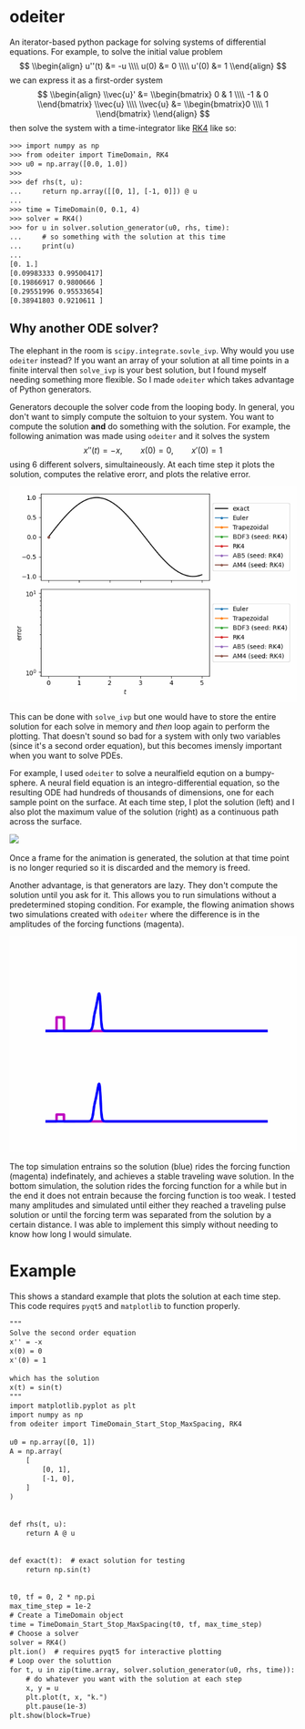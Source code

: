 # odeiter

An iterator-based  python package for solving systems of differential equations.
For example, to solve the initial value problem
$$
\\begin{align}
	u''(t) &= -u \\\\
	u(0) &= 0 \\\\
	u'(0) &= 1
\\end{align}
$$
we can express it as a first-order system
$$
\\begin{align}
	\\vec{u}' &= \\begin{bmatrix} 0 & 1 \\\\ -1 & 0 \\end{bmatrix} \\vec{u} \\\\
	\\vec{u} &= \\begin{bmatrix}0 \\\\ 1 \\end{bmatrix}
\\end{align}
$$
then solve the system with a time-integrator like [RK4](https://en.wikipedia.org/wiki/Runge%E2%80%93Kutta_methods) like so:
```
>>> import numpy as np
>>> from odeiter import TimeDomain, RK4
>>> u0 = np.array([0.0, 1.0])
>>>
>>> def rhs(t, u):
...     return np.array([[0, 1], [-1, 0]]) @ u
...
>>> time = TimeDomain(0, 0.1, 4)
>>> solver = RK4()
>>> for u in solver.solution_generator(u0, rhs, time):
...     # so something with the solution at this time
...     print(u)
...
[0. 1.]
[0.09983333 0.99500417]
[0.19866917 0.9800666 ]
[0.29551996 0.95533654]
[0.38941803 0.9210611 ]
```

## Why another ODE solver?
The elephant in the room is `scipy.integrate.sovle_ivp`.
Why would you use `odeiter` instead?
If you want an array of your solution at all time points in a finite interval
then `solve_ivp` is your best solution, but I found myself needing something
more flexible. So I made `odeiter` which takes advantage of Python generators.

Generators decouple the solver code from the looping body.
In general, you don't want to simply compute the soltuion to your system.
You want to compute the solution **and** do something with the solution.
For example, the following animation was made using `odeiter` and it
solves the system
$$
x''(t) = -x, \qquad x(0) = 0, \qquad x'(0) = 1
$$
using 6 different solvers, simultaineously. At each time step it
plots the solution, computes the relative erorr, and plots the relative error.

![](https://raw.githubusercontent.com/shawsa/odeiter/refs/heads/main/examples/simultaneous_solves.gif)

This can be done with `solve_ivp` but one would have to store the entire solution
for each solve in memory and *then* loop again to perform the plotting.
That doesn't sound so bad for a system with only two variables (since it's a second
order equation), but this becomes imensly important when you want to solve PDEs.

For example, I used `odeiter` to solve a neuralfield eqution on a bumpy-sphere.
A neural field equation is an integro-differential equation, so the resulting ODE
had hundreds of thousands of dimensions, one for each sample point on the surface.
At each time step, I plot the solution (left) and I also plot the maximum value
of the solution (right) as a continuous path across the surface.

![](https://raw.githubusercontent.com/shawsa/odeiter/refs/heads/main/readme_media/bumpy_sphere_nf.gif)


Once a frame for the animation is generated, the solution at that time point
is no longer requried so it is discarded and the memory is freed. 

Another advantage, is that generators are lazy. They don't compute the solution until
you ask for it. This allows you to run simulations without a predetermined stoping
condition. For example, the flowing animation shows two simulations created with
`odeiter` where the difference is in the amplitudes of the forcing functions (magenta).

![](https://raw.githubusercontent.com/shawsa/odeiter/refs/heads/main/readme_media/looping_entrainment_demo.gif)

The top simulation entrains so the solution (blue) rides the forcing function (magenta)
indefinately, and achieves a stable traveling wave solution.
In the bottom simulation, the solution rides the forcing function for a while
but in the end it does not entrain because the forcing function is too weak.
I tested many amplitudes and simulated until either they reached a traveling pulse
solution or until the forcing term was separated from the solution by a certain distance.
I was able to implement this simply without needing to know how long I would simulate.


# Example

This shows a standard example that plots the solution at each time 
step. This code requires `pyqt5` and `matplotlib` to function properly.
```
"""
Solve the second order equation
x'' = -x
x(0) = 0
x'(0) = 1

which has the solution
x(t) = sin(t)
"""
import matplotlib.pyplot as plt
import numpy as np
from odeiter import TimeDomain_Start_Stop_MaxSpacing, RK4

u0 = np.array([0, 1])
A = np.array(
    [
        [0, 1],
        [-1, 0],
    ]
)


def rhs(t, u):
    return A @ u


def exact(t):  # exact solution for testing
    return np.sin(t)


t0, tf = 0, 2 * np.pi
max_time_step = 1e-2
# Create a TimeDomain object
time = TimeDomain_Start_Stop_MaxSpacing(t0, tf, max_time_step)
# Choose a solver
solver = RK4()
plt.ion()  # requires pyqt5 for interactive plotting
# Loop over the soluttion
for t, u in zip(time.array, solver.solution_generator(u0, rhs, time)):
    # do whatever you want with the solution at each step
    x, y = u
    plt.plot(t, x, "k.")
    plt.pause(1e-3)
plt.show(block=True)
```
